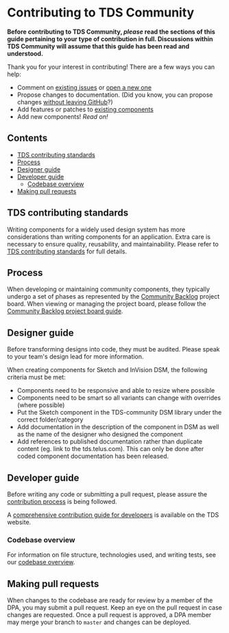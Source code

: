 # Contributing to TDS Community

**Before contributing to TDS Community, _please_ read the sections of this guide pertaining to your type of contribution in full. Discussions within TDS Community will assume that this guide has been read and understood.**

Thank you for your interest in contributing! There are a few ways you can help:

- Comment on [existing issues][tds-community-issues] or [open a new one][tds-community-new-issue]
- Propose changes to documentation. (Did you know, you can propose changes [without leaving GitHub](https://help.github.com/articles/editing-files-in-your-repository/)?)
- Add features or patches to [existing components](https://github.com/telus/tds-community/tree/master/packages)
- Add new components! _Read on!_

## Contents

- [TDS contributing standards](#tds-contributing-standards)
- [Process](#process)
- [Designer guide](#designer-guide)
- [Developer guide](#developer-guide)
  - [Codebase overview](#codebase-overview)
- [Making pull requests](#making-pull-requests)

## TDS contributing standards

Writing components for a widely used design system has more considerations than writing components for an application.
Extra care is necessary to ensure quality, reusability, and maintainability. Please refer to
[TDS contributing standards][tds-contributing-standards] for full details.

## Process

When developing or maintaining community components, they typically undergo a set of phases as represented by the [Community Backlog](https://github.com/telus/tds-community/projects/1) project board. When viewing or managing the project board, please follow the [Community Backlog project board guide](../guide/CommunityBacklog.md).

## Designer guide

Before transforming designs into code, they must be audited. Please speak to your team's design lead for more information.

When creating components for Sketch and InVision DSM, the following criteria must be met:

- Components need to be responsive and able to resize where possible
- Components need to be smart so all variants can change with overrides (where possible)
- Put the Sketch component in the TDS-community DSM library under the correct folder/category
- Add documentation in the description of the component in DSM as well as the name of the designer who designed the component
- Add references to published documentation rather than duplicate content (eg. link to the tds.telus.com). This can only be done after coded component documentation has been released.

## Developer guide

Before writing any code or submitting a pull request, please assure the [contribution process](#process) is being followed.

A [comprehensive contribution guide for developers][tds-developer-contribution-guide] is available on the TDS website.

### Codebase overview

For information on file structure, technologies used, and writing tests, see our [codebase overview](https://tds.telus.com/contributing/codebase-overview.html).

## Making pull requests

When changes to the codebase are ready for review by a member of the DPA, you may submit a pull request.
Keep an eye on the pull request in case changes are requested. Once a pull request is approved, a DPA member may
merge your branch to `master` and changes can be deployed.

[tds-community-issues]: https://github.com/telus/tds-community/issues
[tds-community-new-issue]: https://github.com/telus/tds-community/issues/new
[tds-contributing-standards]: https://tds.telus.com/contributing/contributing-standards.html
[tds-developer-contribution-guide]: https://tds.telus.com/contributing/developer-guide.html
[tds-util-example]: https://github.com/telus/tds-core/tree/3e7da5d798295f0fc85bef204299057a3c9ed63d/shared/utils/generateId
